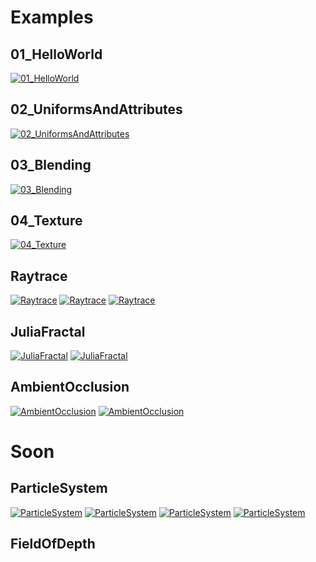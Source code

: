 # Examples

## 01_HelloWorld

[![01_HelloWorld](https://raw.githubusercontent.com/cprogrammer1994/ModernGL/master/Examples/Screenshots/01_HelloWorld.png)](https://github.com/cprogrammer1994/ModernGL/blob/master/Examples/01_HelloWorld.py)

## 02_UniformsAndAttributes

[![02_UniformsAndAttributes](https://raw.githubusercontent.com/cprogrammer1994/ModernGL/master/Examples/Screenshots/02_UniformsAndAttributes.png)](https://github.com/cprogrammer1994/ModernGL/blob/master/Examples/02_UniformsAndAttributes.py)

## 03_Blending

[![03_Blending](https://raw.githubusercontent.com/cprogrammer1994/ModernGL/master/Examples/Screenshots/03_Blending.png)](https://github.com/cprogrammer1994/ModernGL/blob/master/Examples/03_Blending.py)

## 04_Texture

[![04_Texture](https://raw.githubusercontent.com/cprogrammer1994/ModernGL/master/Examples/Screenshots/04_Texture.png)](https://github.com/cprogrammer1994/ModernGL/blob/master/Examples/04_Texture.py)

## Raytrace

[![Raytrace](https://raw.githubusercontent.com/cprogrammer1994/ModernGL/master/Examples/Screenshots/Raytrace_01.png)](https://github.com/cprogrammer1994/ModernGL/blob/master/Examples/Raytrace.py)
[![Raytrace](https://raw.githubusercontent.com/cprogrammer1994/ModernGL/master/Examples/Screenshots/Raytrace_02.png)](https://github.com/cprogrammer1994/ModernGL/blob/master/Examples/Raytrace.py)
[![Raytrace](https://raw.githubusercontent.com/cprogrammer1994/ModernGL/master/Examples/Screenshots/Raytrace_03.png)](https://github.com/cprogrammer1994/ModernGL/blob/master/Examples/Raytrace.py)

## JuliaFractal

[![JuliaFractal](https://raw.githubusercontent.com/cprogrammer1994/ModernGL/master/Examples/Screenshots/JuliaFractal_01.png)](https://github.com/cprogrammer1994/ModernGL/blob/master/Examples/JuliaFractal-Parameters.py)
[![JuliaFractal](https://raw.githubusercontent.com/cprogrammer1994/ModernGL/master/Examples/Screenshots/JuliaFractal_02.png)](https://github.com/cprogrammer1994/ModernGL/blob/master/Examples/JuliaFractal-Zoom.py)

## AmbientOcclusion

[![AmbientOcclusion](https://raw.githubusercontent.com/cprogrammer1994/ModernGL/master/Examples/Screenshots/AmbientOcclusion_01.png)](https://github.com/cprogrammer1994/ModernGL/blob/master/Examples/AmbientOcclusion.py)
[![AmbientOcclusion](https://raw.githubusercontent.com/cprogrammer1994/ModernGL/master/Examples/Screenshots/AmbientOcclusion_02.png)](https://github.com/cprogrammer1994/ModernGL/blob/master/Examples/AmbientOcclusion.py)

# Soon

## ParticleSystem

[![ParticleSystem](https://raw.githubusercontent.com/cprogrammer1994/ModernGL/master/Examples/Screenshots/ParticleSystem_01.png)](https://github.com/cprogrammer1994/ModernGL/blob/master/Examples/ParticleSystem.py)
[![ParticleSystem](https://raw.githubusercontent.com/cprogrammer1994/ModernGL/master/Examples/Screenshots/ParticleSystem_02.png)](https://github.com/cprogrammer1994/ModernGL/blob/master/Examples/ParticleSystem.py)
[![ParticleSystem](https://raw.githubusercontent.com/cprogrammer1994/ModernGL/master/Examples/Screenshots/ParticleSystem_03.png)](https://github.com/cprogrammer1994/ModernGL/blob/master/Examples/ParticleSystem.py)
[![ParticleSystem](https://raw.githubusercontent.com/cprogrammer1994/ModernGL/master/Examples/Screenshots/ParticleSystem_04.png)](https://github.com/cprogrammer1994/ModernGL/blob/master/Examples/ParticleSystem.py)

## FieldOfDepth
